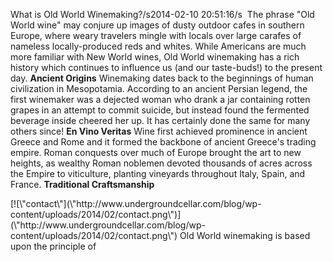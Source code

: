 What is Old World Winemaking?/s2014-02-10 20:51:16/s  The phrase \"Old World wine\" may conjure up images of dusty outdoor cafes in southern Europe, where weary travelers mingle with locals over large carafes of nameless locally-produced reds and whites. While Americans are much more familiar with New World wines, Old World winemaking has a rich history which continues to influence us (and our taste-buds!) to the present day. **Ancient Origins** Winemaking dates back to the beginnings of human civilization in Mesopotamia. According to an ancient Persian legend, the first winemaker was a dejected woman who drank a jar containing rotten grapes in an attempt to commit suicide, but instead found the fermented beverage inside cheered her up. It has certainly done the same for many others since! **En Vino Veritas** Wine first achieved prominence in ancient Greece and Rome and it formed the backbone of ancient Greece\'s trading empire. Roman conquests over much of Europe brought the art to new heights, as wealthy Roman noblemen devoted thousands of acres across the Empire to viticulture, planting vineyards throughout Italy, Spain, and France. **Traditional Craftsmanship**

<div> [![\"contact\"](\"http://www.undergroundcellar.com/blog/wp-content/uploads/2014/02/contact.png\")](\"http://www.undergroundcellar.com/blog/wp-content/uploads/2014/02/contact.png\") Old World winemaking is based upon the principle of
